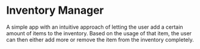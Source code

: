 # Inventory Manager

A simple app with an intuitive approach of letting the user add a certain amount of items to the inventory. Based on the usage of that item, the user can then either add more or remove the item from the inventory completely. 

